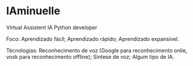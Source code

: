 # IAminuelle

Virtual Assistent IA Python developer

Foco:
Aprendizado fácil;
Aprendizado rápido;
Aprendizado expansível.

Técnologias:
Reconhecimento de voz (Google para reconhecimento onlie, vosk para reconhecimento offline);
Sintese de voz;
Algum tipo de IA.
